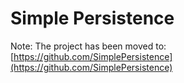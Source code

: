 # Simple Persistence

Note: The project has been moved to: [https://github.com/SimplePersistence](https://github.com/SimplePersistence)
